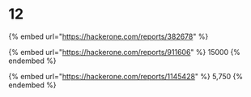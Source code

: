 # 12

{% embed url="https://hackerone.com/reports/382678" %}



{% embed url="https://hackerone.com/reports/911606" %}
15000
{% endembed %}

{% embed url="https://hackerone.com/reports/1145428" %}
5,750
{% endembed %}

